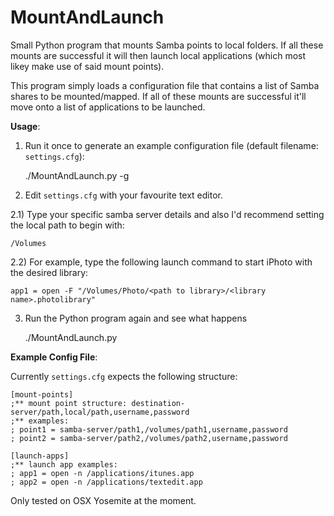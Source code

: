 MountAndLaunch
==============

Small Python program that mounts Samba points to local folders. If all these mounts are successful it will then launch local applications (which most likey make use of said mount points). 

This program simply loads a configuration file that contains a list of Samba shares to be mounted/mapped. If all of these mounts are successful it'll move onto a list of applications to be launched. 

**Usage**: 

1) Run it once to generate an example configuration file (default filename: `settings.cfg`): 

    ./MountAndLaunch.py -g

2) Edit `settings.cfg` with your favourite text editor. 

2.1) Type your specific samba server details and also I'd recommend setting the local path to begin with:

    /Volumes

2.2) For example, type the following launch command to start iPhoto with the desired library:

    app1 = open -F "/Volumes/Photo/<path to library>/<library name>.photolibrary"

3) Run the Python program again and see what happens

    ./MountAndLaunch.py


**Example Config File**:

Currently `settings.cfg` expects the following structure:

    [mount-points]
    ;** mount point structure: destination-server/path,local/path,username,password
    ;** examples:
    ; point1 = samba-server/path1,/volumes/path1,username,password
    ; point2 = samba-server/path2,/volumes/path2,username,password

    [launch-apps]
    ;** launch app examples:
    ; app1 = open -n /applications/itunes.app
    ; app2 = open -n /applications/textedit.app


Only tested on OSX Yosemite at the moment.